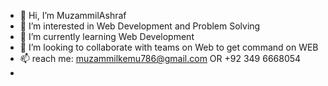 - 👋 Hi, I’m MuzammilAshraf
- 👀 I’m interested in Web Development and Problem Solving
- 🌱 I’m currently learning Web Development
- 💞️ I’m looking to collaborate with teams on Web to get command on WEB
- 📫 reach me: muzammilkemu786@gmail.com OR +92 349 6668054
-

<!---
MuzammilAshraf09/MuzammilAshraf09 is a ✨ special ✨ repository because its `README.md` (this file) appears on your GitHub profile.
You can click the Preview link to take a look at your changes.
--->
